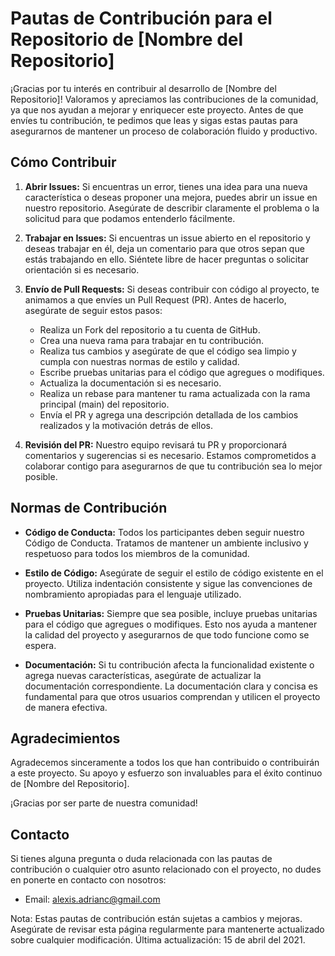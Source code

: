 # Pautas de Contribución para el Repositorio de [Nombre del Repositorio]
¡Gracias por tu interés en contribuir al desarrollo de [Nombre del Repositorio]! Valoramos y apreciamos las contribuciones de la comunidad, ya que nos ayudan a mejorar y enriquecer este proyecto. Antes de que envíes tu contribución, te pedimos que leas y sigas estas pautas para asegurarnos de mantener un proceso de colaboración fluido y productivo.

## Cómo Contribuir
1. **Abrir Issues:** Si encuentras un error, tienes una idea para una nueva característica o deseas proponer una mejora, puedes abrir un issue en nuestro repositorio. Asegúrate de describir claramente el problema o la solicitud para que podamos entenderlo fácilmente.

2. **Trabajar en Issues:** Si encuentras un issue abierto en el repositorio y deseas trabajar en él, deja un comentario para que otros sepan que estás trabajando en ello. Siéntete libre de hacer preguntas o solicitar orientación si es necesario.

3. **Envío de Pull Requests:** Si deseas contribuir con código al proyecto, te animamos a que envíes un Pull Request (PR). Antes de hacerlo, asegúrate de seguir estos pasos:

    - Realiza un Fork del repositorio a tu cuenta de GitHub.
    - Crea una nueva rama para trabajar en tu contribución.
    - Realiza tus cambios y asegúrate de que el código sea limpio y cumpla con nuestras normas de estilo y calidad.
    - Escribe pruebas unitarias para el código que agregues o modifiques.
    - Actualiza la documentación si es necesario.
    - Realiza un rebase para mantener tu rama actualizada con la rama principal (main) del repositorio.
    - Envía el PR y agrega una descripción detallada de los cambios realizados y la motivación detrás de ellos.
4. **Revisión del PR:** Nuestro equipo revisará tu PR y proporcionará comentarios y sugerencias si es necesario. Estamos comprometidos a colaborar contigo para asegurarnos de que tu contribución sea lo mejor posible.

## Normas de Contribución
- **Código de Conducta:** Todos los participantes deben seguir nuestro Código de Conducta. Tratamos de mantener un ambiente inclusivo y respetuoso para todos los miembros de la comunidad.

- **Estilo de Código:** Asegúrate de seguir el estilo de código existente en el proyecto. Utiliza indentación consistente y sigue las convenciones de nombramiento apropiadas para el lenguaje utilizado.

- **Pruebas Unitarias:** Siempre que sea posible, incluye pruebas unitarias para el código que agregues o modifiques. Esto nos ayuda a mantener la calidad del proyecto y asegurarnos de que todo funcione como se espera.

- **Documentación:** Si tu contribución afecta la funcionalidad existente o agrega nuevas características, asegúrate de actualizar la documentación correspondiente. La documentación clara y concisa es fundamental para que otros usuarios comprendan y utilicen el proyecto de manera efectiva.

## Agradecimientos
Agradecemos sinceramente a todos los que han contribuido o contribuirán a este proyecto. Su apoyo y esfuerzo son invaluables para el éxito continuo de [Nombre del Repositorio].

¡Gracias por ser parte de nuestra comunidad!

## Contacto
Si tienes alguna pregunta o duda relacionada con las pautas de contribución o cualquier otro asunto relacionado con el proyecto, no dudes en ponerte en contacto con nosotros:

- Email: alexis.adrianc@gmail.com

Nota: Estas pautas de contribución están sujetas a cambios y mejoras. Asegúrate de revisar esta página regularmente para mantenerte actualizado sobre cualquier modificación. Última actualización: 15 de abril del 2021.
